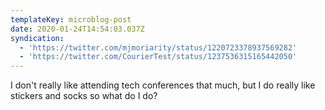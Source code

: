 ```yaml
---
templateKey: microblog-post
date: 2020-01-24T14:54:03.037Z
syndication:
  - 'https://twitter.com/mjmoriarity/status/1220723378937569282'
  - 'https://twitter.com/CourierTest/status/1237536315165442050'
---
```


I don't really like attending tech conferences that much, but I do really like stickers and socks so what do I do?
